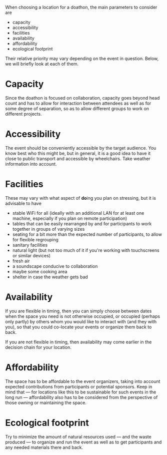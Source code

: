 When choosing a location for a doathon, the main parameters to consider are
- capacity
- accessibility
- facilities
- availability
- affordability
- ecological footprint

Their relative priority may vary depending on the event in question. Below, we will briefly look at each of them.

# Capacity

Since the doathon is focused on collaboration, capacity goes beyond head count and has to allow for interaction between attendees as well as for some degree of separation, so as to allow different groups to work on different projects.

# Accessibility

The event should be conveniently accessible by the target audience. You know best who this might be, but in general, it is a good idea to have it close to public transport and accessible by wheelchairs. Take weather information into account.

# Facilities

These may vary with what aspect of **do**ing you plan on stressing, but it is advisable to have
- stable WiFi for all (ideally with an additional LAN for at least one machine, especially if you plan on remote participation)
- tables that can be easily rearranged by and for participants to work together in groups of varying sizes
- seating for a bit more than the expected number of participants, to allow for flexible regrouping
- sanitary facilities
- natural light (but not too much of it if you're working with touchscreens or similar devices)
- fresh air
- a soundscape conducive to collaboration
- maybe some cooking area
- shelter in case the weather gets bad

# Availability

If you are flexible in timing, then you can simply choose between dates when the space you need is not otherwise occupied, or occupied (perhaps only partly) by others whom you would like to interact with (and they with you), so that you could co-locate your events or organize them back to back.

If you are not flexible in timing, then availability may come earlier in the decision chain for your location.

# Affordability

The space has to be affordable to the event organizers, taking into account expected contributions from participants or potential sponsors. Keep in mind that &mdash; for locations like this to be sustainable for such events in the long run &mdash; affordability also has to be considered from the perspective of those owning or maintaining the space.

# Ecological footprint

Try to minimize the amount of natural resources used &mdash; and the waste produced &mdash; to organize and run the event as well as to get participants and any needed materials there and back.
